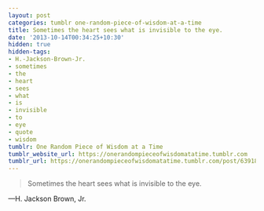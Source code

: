 ```yaml
---
layout: post
categories: tumblr one-random-piece-of-wisdom-at-a-time
title: Sometimes the heart sees what is invisible to the eye.
date: '2013-10-14T00:34:25+10:30'
hidden: true
hidden-tags:
- H.-Jackson-Brown-Jr.
- sometimes
- the
- heart
- sees
- what
- is
- invisible
- to
- eye
- quote
- wisdom
tumblr: One Random Piece of Wisdom at a Time
tumblr_website_url: https://onerandompieceofwisdomatatime.tumblr.com
tumblr_url: https://onerandompieceofwisdomatatime.tumblr.com/post/63918553990/sometimes-the-heart-sees-what-is-invisible-to-the
---
```

> Sometimes the heart sees what is invisible to the eye.

—H. Jackson Brown, Jr.
